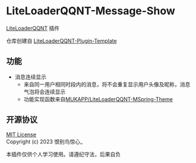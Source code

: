 # LiteLoaderQQNT-Message-Show

[LiteLoaderQQNT](https://github.com/mo-jinran/LiteLoaderQQNT) 插件

仓库创建自 [LiteLoaderQQNT-Plugin-Template](https://github.com/mo-jinran/LiteLoaderQQNT-Plugin-Template)

## 功能
- 消息连续显示
    - 来自同一用户相同时段内的消息，将不会重复显示用户头像及昵称，消息气泡将会连续显示
    - 功能实现函数来自[MUKAPP/LiteLoaderQQNT-MSpring-Theme](https://github.com/MUKAPP/LiteLoaderQQNT-MSpring-Theme)


## 开源协议
[MIT License](./LICENSE)  
Copyright (c) 2023 恨别鸟惊心_

本插件仅供个人学习使用。请遵纪守法，后果自负
